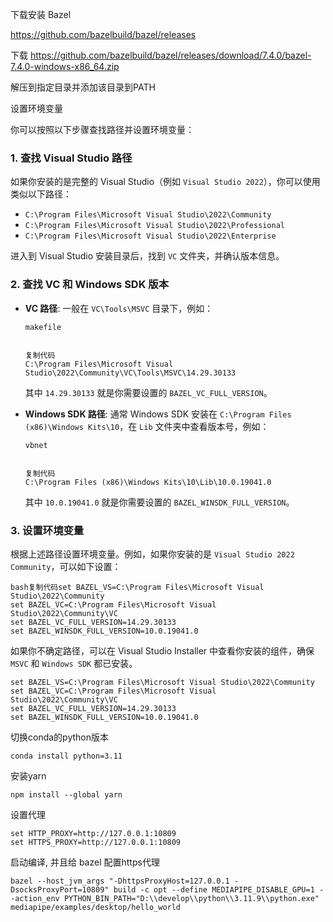 下载安装 Bazel

https://github.com/bazelbuild/bazel/releases

下载 https://github.com/bazelbuild/bazel/releases/download/7.4.0/bazel-7.4.0-windows-x86_64.zip

解压到指定目录并添加该目录到PATH



设置环境变量

你可以按照以下步骤查找路径并设置环境变量：

### 1. 查找 Visual Studio 路径

如果你安装的是完整的 Visual Studio（例如 `Visual Studio 2022`），你可以使用类似以下路径：

- `C:\Program Files\Microsoft Visual Studio\2022\Community`
- `C:\Program Files\Microsoft Visual Studio\2022\Professional`
- `C:\Program Files\Microsoft Visual Studio\2022\Enterprise`

进入到 Visual Studio 安装目录后，找到 `VC` 文件夹，并确认版本信息。

### 2. 查找 VC 和 Windows SDK 版本

- **VC 路径**: 一般在 `VC\Tools\MSVC` 目录下，例如：

  ```
  makefile
  
  
  复制代码
  C:\Program Files\Microsoft Visual Studio\2022\Community\VC\Tools\MSVC\14.29.30133
  ```

  其中 `14.29.30133` 就是你需要设置的 `BAZEL_VC_FULL_VERSION`。

- **Windows SDK 路径**: 通常 Windows SDK 安装在 `C:\Program Files (x86)\Windows Kits\10`，在 `Lib` 文件夹中查看版本号，例如：

  ```
  vbnet
  
  
  复制代码
  C:\Program Files (x86)\Windows Kits\10\Lib\10.0.19041.0
  ```

  其中 `10.0.19041.0` 就是你需要设置的 `BAZEL_WINSDK_FULL_VERSION`。

### 3. 设置环境变量

根据上述路径设置环境变量。例如，如果你安装的是 `Visual Studio 2022 Community`，可以如下设置：

```
bash复制代码set BAZEL_VS=C:\Program Files\Microsoft Visual Studio\2022\Community
set BAZEL_VC=C:\Program Files\Microsoft Visual Studio\2022\Community\VC
set BAZEL_VC_FULL_VERSION=14.29.30133
set BAZEL_WINSDK_FULL_VERSION=10.0.19041.0
```

如果你不确定路径，可以在 Visual Studio Installer 中查看你安装的组件，确保 `MSVC` 和 `Windows SDK` 都已安装。



```
set BAZEL_VS=C:\Program Files\Microsoft Visual Studio\2022\Community
set BAZEL_VC=C:\Program Files\Microsoft Visual Studio\2022\Community\VC
set BAZEL_VC_FULL_VERSION=14.29.30133
set BAZEL_WINSDK_FULL_VERSION=10.0.19041.0
```



切换conda的python版本

```
conda install python=3.11
```



安装yarn

```
npm install --global yarn
```



设置代理

```
set HTTP_PROXY=http://127.0.0.1:10809
set HTTPS_PROXY=http://127.0.0.1:10809
```

启动编译, 并且给 bazel 配置https代理

```
bazel --host_jvm_args "-DhttpsProxyHost=127.0.0.1 -DsocksProxyPort=10809" build -c opt --define MEDIAPIPE_DISABLE_GPU=1 --action_env PYTHON_BIN_PATH="D:\\develop\\python\\3.11.9\\python.exe" mediapipe/examples/desktop/hello_world
```


